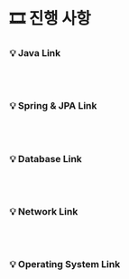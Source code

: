 # 🎞️ 진행 사항

### 💡 Java Link

<br><br>
### 💡 Spring & JPA Link

<br><br>
### 💡 Database Link

<br><br>
### 💡 Network Link

<br><br>
### 💡 Operating System Link
